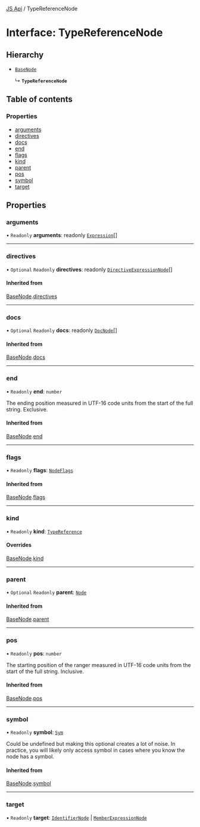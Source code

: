 [JS Api](../index.md) / TypeReferenceNode

# Interface: TypeReferenceNode

## Hierarchy

- [`BaseNode`](BaseNode.md)

  ↳ **`TypeReferenceNode`**

## Table of contents

### Properties

- [arguments](TypeReferenceNode.md#arguments)
- [directives](TypeReferenceNode.md#directives)
- [docs](TypeReferenceNode.md#docs)
- [end](TypeReferenceNode.md#end)
- [flags](TypeReferenceNode.md#flags)
- [kind](TypeReferenceNode.md#kind)
- [parent](TypeReferenceNode.md#parent)
- [pos](TypeReferenceNode.md#pos)
- [symbol](TypeReferenceNode.md#symbol)
- [target](TypeReferenceNode.md#target)

## Properties

### arguments

• `Readonly` **arguments**: readonly [`Expression`](../index.md#expression)[]

___

### directives

• `Optional` `Readonly` **directives**: readonly [`DirectiveExpressionNode`](DirectiveExpressionNode.md)[]

#### Inherited from

[BaseNode](BaseNode.md).[directives](BaseNode.md#directives)

___

### docs

• `Optional` `Readonly` **docs**: readonly [`DocNode`](DocNode.md)[]

#### Inherited from

[BaseNode](BaseNode.md).[docs](BaseNode.md#docs)

___

### end

• `Readonly` **end**: `number`

The ending position measured in UTF-16 code units from the start of the
full string. Exclusive.

#### Inherited from

[BaseNode](BaseNode.md).[end](BaseNode.md#end)

___

### flags

• `Readonly` **flags**: [`NodeFlags`](../enums/NodeFlags.md)

#### Inherited from

[BaseNode](BaseNode.md).[flags](BaseNode.md#flags)

___

### kind

• `Readonly` **kind**: [`TypeReference`](../enums/SyntaxKind.md#typereference)

#### Overrides

[BaseNode](BaseNode.md).[kind](BaseNode.md#kind)

___

### parent

• `Optional` `Readonly` **parent**: [`Node`](../index.md#node)

#### Inherited from

[BaseNode](BaseNode.md).[parent](BaseNode.md#parent)

___

### pos

• `Readonly` **pos**: `number`

The starting position of the ranger measured in UTF-16 code units from the
start of the full string. Inclusive.

#### Inherited from

[BaseNode](BaseNode.md).[pos](BaseNode.md#pos)

___

### symbol

• `Readonly` **symbol**: [`Sym`](Sym.md)

Could be undefined but making this optional creates a lot of noise. In practice,
you will likely only access symbol in cases where you know the node has a symbol.

#### Inherited from

[BaseNode](BaseNode.md).[symbol](BaseNode.md#symbol)

___

### target

• `Readonly` **target**: [`IdentifierNode`](IdentifierNode.md) \| [`MemberExpressionNode`](MemberExpressionNode.md)
